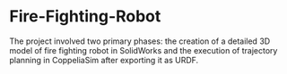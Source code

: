 # Fire-Fighting-Robot
The project involved two primary phases: the creation of a detailed 3D model of fire fighting robot in SolidWorks and the execution of trajectory planning in CoppeliaSim after exporting it as URDF. 
